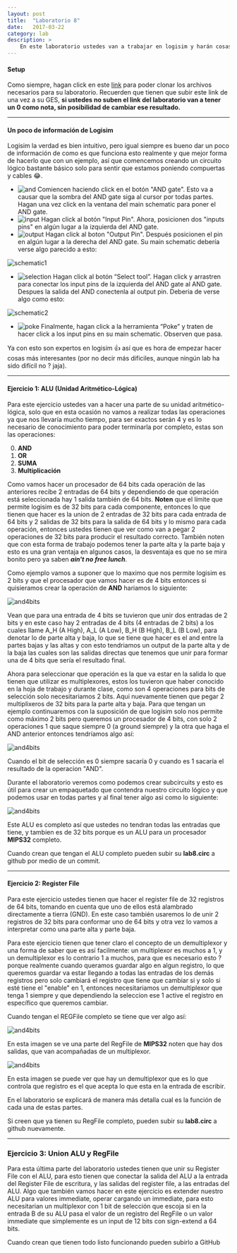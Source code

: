 ```yaml
---
layout: post
title:  "Laboratorio 8"
date:   2017-03-22
category: lab
description: >
    En este laboratorio ustedes van a trabajar en logisim y harán cosas que utilizarán en su proyecto 3 (PROCESADOR ARM)
---
```


#### Setup

Como siempre, hagan click en este [link](https://classroom.github.com/assignment-invitations/ac84a88b6d420ea46c9ccb9e19c23f7c) para poder clonar los archivos necesarios para su laboratorio. Recuerden que tienen que subir este link de una vez a su GES, **si ustedes no suben el link del laboratorio van a tener un 0 como nota, sin posibilidad de cambiar ese resultado.**

***

#### Un poco de información de Logisim

Logisim la verdad es bien intuitivo, pero igual siempre es bueno dar un poco de información de como es que funciona esto realmente y que mejor forma de hacerlo que con un ejemplo, así que comencemos creando un circuito lógico bastante básico solo para sentir que estamos poniendo compuertas y cables :joy:.

* ![and](/assets/img/labs/miniand.gif) Comiencen haciendo click en el botón "AND gate". Esto va a causar que la sombra del AND gate siga al cursor por todas partes. Hagan una vez click en la ventana del main schematic para poner el AND gate.
* ![input](/assets/img/labs/inputmini.gif) Hagan click al botón "Input Pin". Ahora, posicionen dos "inputs pins" en algún lugar a la izquierda del AND gate.
* ![output](/assets/img/labs/outputmini.gif) Hagan click al boton "Output Pin". Después posicionen el pin en algún lugar a la derecha del AND gate. Su main schematic debería verse algo parecido a esto:

![schematic1](/assets/img/labs/schematic1.gif)

* ![selection](/assets/img/labs/selectionmini.gif) Hagan click al botón “Select tool”. Hagan click y arrastren para conectar los input pins de la izquierda del AND gate al AND gate. Despues la salida del AND conectenla al output pin. Deberia de verse algo como esto:

![schematic2](/assets/img/labs/schematic2.gif)

* ![poke](/assets/img/labs/pokemini.gif) Finalmente, hagan click a la herramienta “Poke” y traten de hacer click a los input pins en su main schematic. Observen que pasa.

Ya con esto son expertos en logisim :+1: así que es hora de empezar hacer cosas más interesantes (por no decir más dificiles, aunque ningún lab ha sido difícil no ? jaja).

***

#### Ejercicio 1: ALU (Unidad Aritmético-Lógica)

Para este ejercicio ustedes van a hacer una parte de su unidad aritmético-lógica, solo que en esta ocasión no vamos a realizar todas las operaciones ya que nos llevaría mucho tiempo, para ser exactos serán 4 y es lo necesario de conocimiento para poder terminarla por completo, estas son las operaciones:

0. **AND**
1. **OR**
2. **SUMA**
3. **Multiplicación**

Como vamos hacer un procesador de 64 bits cada operación de las anteriores recibe 2 entradas de 64 bits y dependiendo de que operación está seleccionada hay 1 salida también de 64 bits. **Noten** que el límite que permite logisim es de 32 bits para cada componente, entonces lo que tienen que hacer es la union de 2 entradas de 32 bits para cada entrada de 64 bits y 2 salidas de 32 bits para la salida de 64 bits y lo mismo para cada operación, entonces ustedes tienen que ver como van a pegar 2 operaciones de 32 bits para producir el resultado correcto. También noten que con esta forma de trabajo podemos tener la parte alta y la parte baja y esto es una gran ventaja en algunos casos, la desventaja es que no se mira bonito pero ya saben **_ain't no free lunch_**.

Como ejemplo vamos a suponer que lo maximo que nos permite logisim es 2 bits y que el procesador que vamos hacer es de 4 bits entonces si quisieramos crear la operación de **AND** hariamos lo siguiente:

![and4bits](/assets/img/labs/lab8_and4bits.png)

Vean que para una entrada de 4 bits se tuvieron que unir dos entradas de 2 bits y en este caso hay 2 entradas de 4 bits (4 entradas de 2 bits) a los cuales llame A_H (A High), A_L (A Low), B_H (B High), B_L (B Low), para denotar lo de parte alta y baja, lo que se tiene que hacer es el and entre la partes bajas y las altas y con esto tendriamos un output de la parte alta y de la baja las cuales son las salidas directas que tenemos que unir para formar una de 4 bits que sería el resultado final.

Ahora para seleccionar que operación es la que va estar en la salida lo que tienen que utilizar es multiplexores, estos los tuvieron que haber conocido en la hoja de trabajo y durante clase, como son 4 operaciones para bits de selección solo necesitariamos 2 bits. Aqui nuevamente tienen que pegar 2 multiplixeros de 32 bits para la parte alta y baja. Para que tengan un ejemplo continuaremos con la suposición de que logisim solo nos permite como máximo 2 bits pero queremos un procesador de 4 bits, con solo 2 operaciones 1 que saque siempre 0 (a ground siempre) y la otra que haga el AND anterior entonces tendríamos algo así:

![and4bits](/assets/img/labs/lab8_multiplexor.png)

Cuando el bit de selección es 0 siempre sacaría 0 y cuando es 1 sacaría el resultado de la operacion "AND".

Durante el laboratorio veremos como podemos crear subcircuits y esto es útil para crear un empaquetado que contendra nuestro circuito lógico y que podemos usar en todas partes y al final tener algo asi como lo siguiente:

![and4bits](/assets/img/labs/lab8_ALU.png)

Este ALU es completo así que ustedes no tendran todas las entradas que tiene, y tambien es de 32 bits porque es un ALU para un procesador **MIPS32** completo.

Cuando crean que tengan el ALU completo pueden subir su **lab8.circ** a github por medio de un commit.

***

#### Ejercicio 2: Register File

Para este ejercicio ustedes tienen que hacer el register file de 32 registros de 64 bits, tomando en cuenta que uno de ellos está alambrado directamente a tierra (GND). En este caso también usaremos lo de unir 2 registros de 32 bits para conformar uno de 64 bits y otra vez lo vamos a interpretar como una parte alta y parte baja.

Para este ejercicio tienen que tener claro el concepto de un demultiplexor y una forma de saber que es así facilmente: un multiplexor es muchos a 1, y un demultiplexor es lo contrario 1 a muchos, para que es necesario esto ? porque realmente cuando queramos guardar algo en algun registro, lo que queremos guardar va estar llegando a todas las entradas de los demás registros pero solo cambiará el registro que tiene que cambiar si y solo si esté tiene el "enable" en 1, entonces necesitariamos un demultiplexor que tenga 1 siempre y que dependiendo la seleccion ese 1 active el registro en específico que queremos cambiar.

Cuando tengan el REGFile completo se tiene que ver algo así:

![and4bits](/assets/img/labs/lab8_regfile1.png)

En esta imagen se ve una parte del RegFile de **MIPS32** noten que hay dos salidas, que van acompañadas de un multiplexor.

![and4bits](/assets/img/labs/lab8_regfile2.png)

En esta imagen se puede ver que hay un demultiplexor que es lo que controla que registro es el que acepta lo que esta en la entrada de escribir.

En el laboratorio se explicará de manera más detalla cual es la función de cada una de estas partes.

Si creen que ya tienen su RegFile completo, pueden subir su **lab8.circ** a github nuevamente.

***

### Ejercicio 3: Union ALU y RegFile

Para esta última parte del laboratorio ustedes tienen que unir su Register File con el ALU, para esto tienen que conectar la salida del ALU a la entrada del Register File de escritura, y las salidas del register file, a las entradas del ALU. Algo que también vamos hacer en este ejercicio es extender nuestro ALU para valores immediate, operar cargando un immediate, para esto necesitarian un multiplexor con 1 bit de selección que escoja si en la entrada B de su ALU pasa el valor de un registro del RegFile o un valor immediate que simplemente es un input de 12 bits con sign-extend a 64 bits.

Cuando crean que tienen todo listo funcionando pueden subirlo a GitHub
